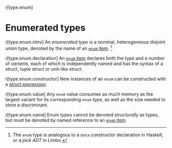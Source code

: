 r[type.enum]
# Enumerated types

r[type.enum.intro]
An *enumerated type* is a nominal, heterogeneous disjoint union type, denoted
by the name of an [`enum` item]. [^enumtype]

r[type.enum.declaration]
An [`enum` item] declares both the type and a number of *variants*, each of
which is independently named and has the syntax of a struct, tuple struct or
unit-like struct.

r[type.enum.constructor]
New instances of an `enum` can be constructed with a [struct expression].

r[type.enum.value]
Any `enum` value consumes as much memory as the largest variant for its
corresponding `enum` type, as well as the size needed to store a discriminant.

r[type.enum.name]
Enum types cannot be denoted *structurally* as types, but must be denoted by
named reference to an [`enum` item].

[^enumtype]: The `enum` type is analogous to a `data` constructor declaration in
             Haskell, or a *pick ADT* in Limbo.

[`enum` item]: ../items/enumerations.md
[struct expression]: ../expressions/struct-expr.md
